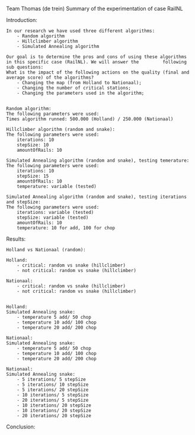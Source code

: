 Team Thomas (de trein) 
Summary of the experimentation of case RailNL

Introduction:

	In our research we have used three different algorithms: 
		- Random algorithm
		- Hillclimber algorithm
		- Simulated Annealing algorithm

	Our goal is to determine the pros and cons of using these algorithms in this specific case (RailNL). We will answer the 		following sub questions: 
	What is the impact of the following actions on the quality (final and average score) of the algorithms? 
		- Changing the map (from Holland to Nationaal);
		- Changing the number of critical stations;
		- Changing the parameters used in the algorithm;


	Random algorithm: 
	The following parameters were used: 
	Times algorithm runned: 500.000 (Holland) / 250.000 (Nationaal) 

	Hillclimber algorithm (random and snake):
	The following parameters were used:
		iterations: 10
		stepSize: 10
		amountOfRails: 10

	Simulated Annealing algorithm (random and snake), testing temerature:
	The following parameters were used:
		iterations: 10
		stepSize: 15
		amountOfRails: 10
		temperature: variable (tested)

	Simulated Annealing algorithm (random and snake), testing iterations and stepSize:
	The following parameters were used:
		iterations: variable (tested)
		stepSize: variable (tested)
		amountOfRails: 10
		temperature: 10 for add, 100 for chop
	
Results:

	Holland vs Nationaal (random):

	Holland:
		- critical: random vs snake (hillclimber)
		- not critical: random vs snake (hillclimber) 

	Nationaal:
		- critical: random vs snake (hillclimber)
		- not critical: random vs snake (hillclimber) 


	Holland: 
	Simulated Annealing snake: 
		- temperature 5 add/ 50 chop
		- temperature 10 add/ 100 chop
		- temperature 20 add/ 200 chop
		
	Nationaal: 
	Simulated Annealing snake: 
		- temperature 5 add/ 50 chop
		- temperature 10 add/ 100 chop
		- temperature 20 add/ 200 chop 
		
	Nationaal:
	Simulated Annealing snake:
		- 5 iterations/ 5 stepSize
		- 5 iterations/ 10 stepSize
		- 5 iterations/ 20 stepSize
		- 10 iterations/ 5 stepSize
		- 20 iterations/ 5 stepSize
		- 10 iterations/ 20 stepSize
		- 10 iterations/ 20 stepSize		
		- 20 iterations/ 20 stepSize

Conclusion:

	
	
